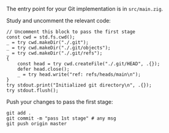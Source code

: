 The entry point for your Git implementation is in `src/main.zig`.

Study and uncomment the relevant code: 

```zig
// Uncomment this block to pass the first stage
const cwd = std.fs.cwd();
_ = try cwd.makeDir("./.git");
_ = try cwd.makeDir("./.git/objects");
_ = try cwd.makeDir("./.git/refs");
{
    const head = try cwd.createFile("./.git/HEAD", .{});
    defer head.close();
    _ = try head.write("ref: refs/heads/main\n");
}
try stdout.print("Initialized git directory\n", .{});
try stdout.flush();
```

Push your changes to pass the first stage:

```
git add .
git commit -m "pass 1st stage" # any msg
git push origin master
```

